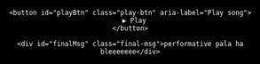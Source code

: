 <!doctype html>
<html lang="en">
<head>
  <meta charset="utf-8" />
  <meta name="viewport" content="width=device-width,initial-scale=1" />
  <title>Lyrics Karaoke</title>

  <!-- Poppins font -->
  <link href="https://fonts.googleapis.com/css2?family=Poppins:wght@700&display=swap" rel="stylesheet">

  <style>
    :root{
      --bg: #000;
      --text: #fff;
      --fade-duration: 500ms; /* sync with JS fade timing */
    }

    html,body{
      height:100%;
      margin:0;
      font-family: "Poppins", system-ui, -apple-system, "Segoe UI", Roboto, "Helvetica Neue", Arial;
      background: var(--bg);
      color: var(--text);
    }

    /* center everything */
    .wrap {
      height:100vh;
      display:flex;
      align-items:center;
      justify-content:center;
      flex-direction:column;
      text-align:center;
      padding: 20px;
      box-sizing:border-box;
    }

    /* large lyric area */
    .lyric-box{
      width:100%;
      max-width:960px;
      min-height:160px;
      display:flex;
      align-items:center;
      justify-content:center;
      position:relative;
      overflow:hidden;
    }

    .lyric {
      font-weight:700;
      font-size:2.4rem;
      line-height:1.2;
      opacity:0;
      transform: translateY(8px);
      transition:
        opacity var(--fade-duration) ease,
        transform var(--fade-duration) ease;
      pointer-events:none;
      white-space:pre-wrap;
      padding: 0 20px;
    }

    .lyric.visible{
      opacity:1;
      transform: translateY(0);
    }

    /* small play button */
    .play-btn{
      margin-top:30px;
      background:transparent;
      border: 2px solid var(--text);
      color:var(--text);
      padding: 12px 22px;
      border-radius:32px;
      cursor:pointer;
      font-weight:700;
      font-family: inherit;
      font-size:1rem;
      transition: all 300ms ease;
      display:inline-flex;
      align-items:center;
      gap:10px;
    }

    .play-btn:hover{ transform: scale(1.03); }

    /* hidden after click */
    .play-btn.hidden{
      opacity:0;
      transform: scale(.98);
      pointer-events:none;
      transition: opacity 400ms ease, transform 400ms ease;
    }

    /* final message style */
    .final-msg{
      margin-top:28px;
      font-weight:700;
      font-size:1.1rem;
      opacity:0;
      transform: translateY(6px);
      transition: opacity 400ms ease, transform 400ms ease;
    }

    .final-msg.show{
      opacity:1;
      transform: translateY(0);
    }

    /* make it responsive */
    @media (max-width:480px){
      .lyric { font-size:1.6rem; }
      .play-btn { padding:10px 16px; }
    }
  </style>
</head>
<body>
  <div class="wrap">
    <div class="lyric-box" aria-live="polite" aria-atomic="true">
      <div id="lyric" class="lyric"></div>
    </div>

    <button id="playBtn" class="play-btn" aria-label="Play song">
      ▶ Play
    </button>

    <div id="finalMsg" class="final-msg">performative pala ha bleeeeeee</div>
  </div>

  <!-- Hidden audio element. Put your file named exactly "your-audio-file.mp3" in same folder. -->
  <audio id="audio" src="your-audio-file.mp3" preload="auto"></audio>

  <script>
    /*
      Lyrics sequence:
      Each item: { text: "...", dur: seconds }
      Blank entries are represented by an empty string for 'text'
    */
    const lyrics = [
      { text: "You know how to keep me waitin'", dur: 0.02 * 1000 },      // (0:02) -> 2 seconds (given as 0:02)
      { text: "I know how to act like I'm fine", dur: 0.03 * 1000 },     // 3s
      { text: "Don't know what to call this situation", dur: 0.04 * 1000 }, // 4s
      { text: "But I know I can't call you mine", dur: 1.5 * 1000 },     // 1.5s
      { text: "And it's delicate, but I will do my best to seem bulletproof", dur: 5.5 * 1000 }, //5.5s
      { text: "", dur: 3 * 1000 },                                       // blank 3s
      { text: "'Cause when my head is on your shoulder", dur: 3 * 1000 }, //3s
      { text: "It starts thinkin' you'll come around", dur: 2 * 1000 },    //2s
      { text: "And maybe, someday, when we're older", dur: 2.7 * 1000 },  //2.7s
      { text: "This is something we'll laugh about", dur: 2 * 1000 },     //2s (treated as 2s)
      { text: "Over coffee every mornin' while you're watching the news", dur: 6 * 1000 }, //6s
      { text: "", dur: 2 * 1000 },                                       // 2s blank
      { text: "But then the voices say, \"You are not the exception", dur: 6 * 1000 }, //6s
      { text: "You will never learn your lesson\"", dur: 5 * 1000 },     //5s
      { text: "Foolish one", dur: 1.5 * 1000 },                          //1.5s
      { text: "Stop checkin' your mailbox for confessions of love", dur: 5 * 1000 }, //5s
      { text: "That ain't never gonna come", dur: 3 * 1000 },            //3s
      { text: "You will take the long way, you will take the long way down", dur: 6 * 1000 } //6s
    ];

    // NOTE: The user provided some timestamps in a short form (e.g. 0:02). I interpreted
    // them as whole seconds (2s, 3s, etc.). Entries that included decimals (like 1.5, 2.7, 5.5)
    // were used exactly. If you'd like different timing, edit the dur values above.

    const lyricEl = document.getElementById('lyric');
    const playBtn = document.getElementById('playBtn');
    const audio = document.getElementById('audio');
    const finalMsg = document.getElementById('finalMsg');

    // fade duration must match CSS -- used when waiting for fade-out to finish
    const FADE_MS = 500; // matches --fade-duration

    let seqAbort = false;

    async function playSequence(){
      seqAbort = false;
      for (let i = 0; i < lyrics.length; i++){
        if (seqAbort) break;
        const item = lyrics[i];

        // set text (could be blank)
        lyricEl.textContent = item.text;
        // small delay to ensure DOM updated before showing
        await tick();

        // show (fade in)
        lyricEl.classList.add('visible');

        // wait for the lyric's duration (display duration)
        await wait(item.dur);

        // fade out
        lyricEl.classList.remove('visible');

        // wait for fade-out to complete before next lyric
        await wait(FADE_MS);
      }

      if (!seqAbort){
        // show final message
        finalMsg.classList.add('show');
      }
    }

    // helper: wait ms
    function wait(ms){ return new Promise(res => setTimeout(res, ms)); }
    // next microtask
    function tick(){ return new Promise(res => setTimeout(res, 20)); }

    playBtn.addEventListener('click', async function onPlay(){
      // hide the play button
      playBtn.classList.add('hidden');
      playBtn.setAttribute('aria-hidden','true');

      // play audio (attempt)
      try {
        await audio.play();
      } catch (e) {
        console.warn("Audio play failed (browser autoplay policy). Click to start audio manually.", e);
      }

      // start lyric sequence
      playSequence();
    });

    // if user pauses audio or seeks, you might want to stop the sequence -- here's a simple approach:
    audio.addEventListener('pause', () => {
      // do not abort sequence on pause so lyrics can continue in this implementation.
      // If you'd rather stop, set seqAbort = true;
    });

    // Optional: if user reloads or navigates away stop timers (cleanup)
    window.addEventListener('beforeunload', () => { seqAbort = true; });

    // Accessibility: allow Space/Enter to trigger the play button
    playBtn.addEventListener('keydown', (e) => {
      if (e.key === 'Enter' || e.key === ' ') { e.preventDefault(); playBtn.click(); }
    });
  </script>
</body>
</html>

